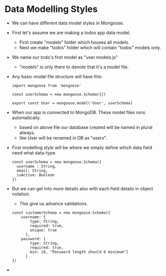 # Data Modelling Styles

- We can have different data model styles in Mongoose.


- First let's assume we are making a todos app data model.
  - First create "models" folder which houses all models.
  - Next we make "todos" folder which will contain "todos" models only.


- We name our todo's first model as "user.models.js"
  - "models" is only there to denote that it's a model file.


- Any basic model file structure will have this:
  ```
  import mongoose from 'mongoose'

  const userSchema = new mongoose.Schema({})

  export const User = mongoose.model('User', userSchema)
  ```

- When our app is connected to MongoDB. These model files runs automatically.
  - based on above file our database created will be named in plural always.
  - like User will be renamed in DB as "users".


- First modelling style will be where we simply define which data field need what data-type.
  ```
  const userSchema = new mongoose.Schema({
    username : String,
    email: String,
    isActive: Boolean
  })
  ```


- But we can get into more details also with each field details in object notation.
  - This give us advance validations.
  ```
  const customerSchema = new mongoose.Schema({
      username: {
          type: String,
          required: true,
          unique: true
        },
      password: {
          type: String,
          required: true,
          min: [6, "Password length should 6 minimum"]
        }
  })
  ```

- 